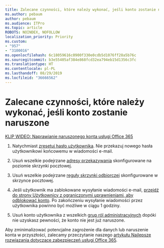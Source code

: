 ```yaml
---
title: Zalecane czynności, które należy wykonać, jeśli konto zostanie naruszone
ms.author: pebaum
author: pebaum
ms.audience: ITPro
ms.topic: article
ROBOTS: NOINDEX, NOFOLLOW
localization_priority: Priority
ms.custom:
- "957"
- "3100016"
ms.openlocfilehash: 6c18059616c0900f330e0cdb5d1076ff28a5b76c
ms.sourcegitcommit: b3e55405af384e868fcd32ea794eb15d1356c3fc
ms.translationtype: HT
ms.contentlocale: pl-PL
ms.lasthandoff: 08/29/2019
ms.locfileid: "36666562"
---
```

# <a name="recommended-steps-to-take-if-an-account-is-compromised"></a>Zalecane czynności, które należy wykonać, jeśli konto zostanie naruszone

[KLIP WIDEO: Naprawianie naruszonego konta usługi Office 365](https://www.microsoft.com/videoplayer/embed/RE2jvOb?pid=ocpVideo0-innerdiv-oneplayer&amp;postJsllMsg=true&amp;maskLevel=20&amp;autoplay=true)
  
1. Natychmiast [zresetuj hasło użytkownika](https://support.office.com/article/7a5d073b-7fae-4aa5-8f96-9ecd041aba9c). Nie przekazuj nowego hasła użytkownikowi końcowemu w wiadomości e-mail.

2. Usuń wszelkie podejrzane [adresy przekazywania](https://support.office.com/article/ab5eb117-0f22-4fa7-a662-3a6bdb0add74) skonfigurowane na poziomie skrzynki pocztowej.

3. Usuń wszelkie podejrzane [reguły skrzynki odbiorczej](https://support.office.com/article/1433E3A0-7FB0-4999-B536-50E05CB67FED) skonfigurowane w skrzynce pocztowej.

4. Jeśli użytkownik ma zablokowane wysyłanie wiadomości e-mail, [przejdź do strony Użytkownicy z ograniczonymi uprawnieniami, aby odblokować konto](https://protection.office.com/?hash=/restrictedusers). Po zakończeniu wysyłanie wiadomości przez użytkownika powinno być możliwe w ciągu 1 godziny.

5. Usuń konto użytkownika z wszelkich [grup ról administracyjnych](https://support.office.com/article/eac4d046-1afd-4f1a-85fc-8219c79e1504) dopóki nie uzyskasz pewności, że konto nie jest już naruszone.

Aby zminimalizować potencjalne zagrożenie dla danych lub naruszenie konta w przyszłości, zalecamy przeczytanie naszego [artykułu Najlepsze rozwiązania dotyczące zabezpieczeń usługi Office 365](https://support.office.com/article/9295e396-e53d-49b9-ae9b-0b5828cdedc3).
  